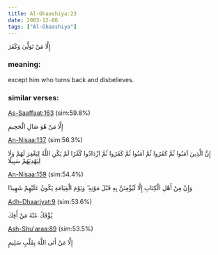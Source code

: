 ```yaml
---
title: Al-Ghaashiya:23
date: 2003-12-06
tags: ["Al-Ghaashiya"]
---
```

إِلَّا مَنْ تَوَلَّىٰ وَكَفَرَ
### meaning: 
except him who turns back and disbelieves.
### similar verses: 

[As-Saaffaat:163](/37/163) (sim:59.8%)

إِلَّا مَنْ هُوَ صَالِ الْجَحِيمِ

[An-Nisaa:137](/4/137) (sim:56.3%)

إِنَّ الَّذِينَ آمَنُوا ثُمَّ كَفَرُوا ثُمَّ آمَنُوا ثُمَّ كَفَرُوا ثُمَّ ازْدَادُوا كُفْرًا لَمْ يَكُنِ اللَّهُ لِيَغْفِرَ لَهُمْ وَلَا لِيَهْدِيَهُمْ سَبِيلًا

[An-Nisaa:159](/4/159) (sim:54.4%)

وَإِنْ مِنْ أَهْلِ الْكِتَابِ إِلَّا لَيُؤْمِنَنَّ بِهِ قَبْلَ مَوْتِهِ ۖ وَيَوْمَ الْقِيَامَةِ يَكُونُ عَلَيْهِمْ شَهِيدًا

[Adh-Dhaariyat:9](/51/9) (sim:53.6%)

يُؤْفَكُ عَنْهُ مَنْ أُفِكَ

[Ash-Shu'araa:89](/26/89) (sim:53.5%)

إِلَّا مَنْ أَتَى اللَّهَ بِقَلْبٍ سَلِيمٍ
